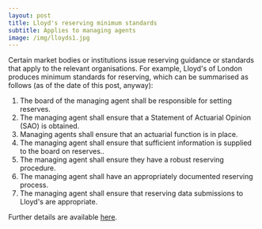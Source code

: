 ```yaml
---
layout: post
title: Lloyd's reserving minimum standards
subtitle: Applies to managing agents
image: /img/lloyds1.jpg
---
```


Certain market bodies or institutions issue reserving guidance or standards that apply to the relevant organisations. For example, Lloyd's of London produces minimum standards for reserving, which can be summarised as follows (as of the date of this post, anyway):

1. The board of the managing agent shall be responsible for setting reserves.
2. The managing agent shall ensure that a Statement of Actuarial Opinion (SAO) is obtained.
3. Managing agents shall ensure that an actuarial function is in place.
4. The managing agent shall ensure that sufficient information is supplied to the board on reserves..
5. The managing agent shall ensure they have a robust reserving procedure.
6. The managing agent shall have an appropriately documented reserving process.
7. The managing agent shall ensure that reserving data submissions to Lloyd's are appropriate.

Further details are available [here](https://www.lloyds.com/the-market/operating-at-lloyds/resources/reserving-guidance).
